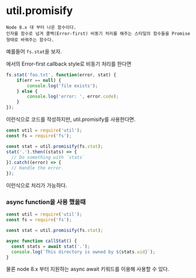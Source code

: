 util.promisify
===============

    Node 8.x 대 부터 나온 함수이다.
    인자를 함수로 넘겨 콜백(Error-first) 비동기 처리를 해주는 스타일의 함수들을 Promise 형태로 바꿔주는 함수다.

예를들어 `fs.stat`을 보자.

에서의 Error-first callback style로 비동기 처리를 한다면
```js
fs.stat('foo.txt', function(error, stat) {
    if(err == null) {
        console.log('file exists');
    } else {
        console.log('error: ', error.code);
    }
});
```
이런식으로 코드를 작성하지만, util.promisify를 사용한다면.

```js
const util = require('util');
const fs = require('fs');

const stat = util.promisify(fs.stat);
stat('.').then((stats) => {
  // Do something with `stats`
}).catch((error) => {
  // Handle the error.
});
```

이런식으로 처리가 가능하다.

### async function을 사용 했을때

```js
const util = require('util');
const fs = require('fs');

const stat = util.promisify(fs.stat);

async function callStat() {
  const stats = await stat('.');
  console.log(`This directory is owned by ${stats.uid}`);
}
```

물론 node 8.x 부터 지원하는 async await 키워드를 이용해 사용할 수 있다.